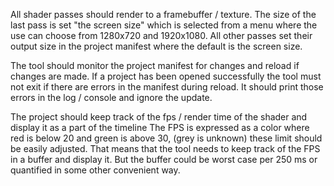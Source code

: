 All shader passes should render to a framebuffer / texture. 
The size of the last pass is set "the screen size" which is selected from a menu where the use can choose from 1280x720 and 1920x1080.
All other passes set their output size in the project manifest where the default is the screen size.

The tool should monitor the project manifest for changes and reload if changes are made.
If a project has been opened successfully the tool must not exit if there are errors in the manifest
during reload. It should print those errors in the log / console and ignore the update.

The project should keep track of the fps / render time of the shader and display it as a part of the timeline
The FPS is expressed as a color where red is below 20 and green is above 30, (grey is unknown) these limit should be easily adjusted.
That means that the tool needs to keep track of the FPS in a buffer and display it. But the buffer could be worst case
per 250 ms or quantified in some other convenient way. 
